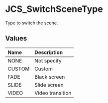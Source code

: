 # JCS_SwitchSceneType

Type to switch the scene.

## Values

| Name   | Description      |
|:-------|:-----------------|
| NONE   | Not specify      |
| CUSTOM | Custom           |
| FADE   | Black screen     |
| SLIDE  | Slide screen     |
| VIDEO  | Video transition |
